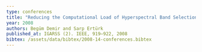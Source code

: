 ```yaml
---
type: conferences
title: "Reducing the Computational Load of Hyperspectral Band Selection Using the One-Bit Transform of Hyperspectral Bands"
year: 2008
authors: Begüm Demir and Sarp Ertürk
published_at: IGARSS (2). IEEE, 919–922, 2008
bibtex: /assets/data/bibtex/2008-14-conferences.bibtex 
---
```


